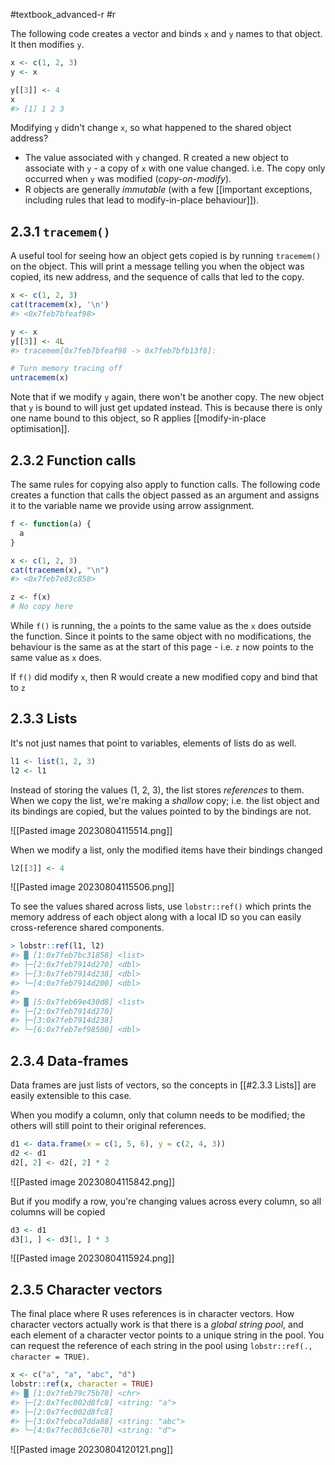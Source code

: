 #textbook_advanced-r #r 

The following code creates a vector and binds `x` and `y` names to that object. It then modifies `y`.

```r
x <- c(1, 2, 3)
y <- x

y[[3]] <- 4
x
#> [1] 1 2 3
```

Modifying `y` didn't change `x`, so what happened to the shared object address?

- The value associated with `y` changed. R created a new object to associate with `y` - a copy of `x` with one value changed. i.e. The copy only occurred when `y` was modified (*copy-on-modify*).
- R objects are generally *immutable* (with a few [[important exceptions, including rules that lead to modify-in-place behaviour]]).

## 2.3.1 `tracemem()`

A useful tool for seeing how an object gets copied is by running `tracemem()` on the object. This will print a message telling you when the object was copied, its new address, and the sequence of calls that led to the copy.

```r
x <- c(1, 2, 3)
cat(tracemem(x), '\n') 
#> <0x7feb7bfeaf98> 

y <- x
y[[3]] <- 4L
#> tracemem[0x7feb7bfeaf98 -> 0x7feb7bfb13f8]: 

# Turn memory tracing off
untracemem(x)
```

Note that if we modify `y` again, there won't be another copy. The new object that `y` is bound to will just get updated instead. This is because there is only one name bound to this object, so R applies [[modify-in-place optimisation]].

## 2.3.2 Function calls

The same rules for copying also apply to function calls. The following code creates a function that calls the object passed as an argument and assigns it to the variable name we provide using arrow assignment.

```r
f <- function(a) {
  a
}

x <- c(1, 2, 3)
cat(tracemem(x), "\n")
#> <0x7feb7e83c858> 

z <- f(x)
# No copy here
```

While `f()` is running, the `a` points to the same value as the `x` does outside the function. Since it points to the same object with no modifications, the behaviour is the same as at the start of this page - i.e. `z` now points to the same value as `x` does.

If `f()` did modify `x`, then R would create a new modified copy and bind that to `z`

## 2.3.3 Lists

It's not just names that point to variables, elements of lists do as well.

```r
l1 <- list(1, 2, 3)
l2 <- l1
```

Instead of storing the values (1, 2, 3), the list stores *references* to them. When we copy the list, we're making a *shallow* copy; i.e. the list object and its bindings are copied, but the values pointed to by the bindings are not. 

![[Pasted image 20230804115514.png]]

When we modify a list, only the modified items have their bindings changed

```r
l2[[3]] <- 4
```

![[Pasted image 20230804115506.png]]

To see the values shared across lists, use `lobstr::ref()` which prints the memory address of each object along with a local ID so you can easily cross-reference shared components.

```r
> lobstr::ref(l1, l2)
#> █ [1:0x7feb7bc31858] <list> 
#> ├─[2:0x7feb7914d270] <dbl> 
#> ├─[3:0x7feb7914d238] <dbl> 
#> └─[4:0x7feb7914d200] <dbl> 
#>  
#> █ [5:0x7feb69e430d8] <list> 
#> ├─[2:0x7feb7914d270] 
#> ├─[3:0x7feb7914d238] 
#> └─[6:0x7feb7ef98500] <dbl> 
```

## 2.3.4 Data-frames

Data frames are just lists of vectors, so the concepts in [[#2.3.3 Lists]] are easily extensible to this case.

When you modify a column, only that column needs to be modified; the others will still point to their original references.

```r
d1 <- data.frame(x = c(1, 5, 6), y = c(2, 4, 3))
d2 <- d1
d2[, 2] <- d2[, 2] * 2
```

![[Pasted image 20230804115842.png]]

But if you modify a row, you're changing values across every column, so all columns will be copied

```r
d3 <- d1
d3[1, ] <- d3[1, ] * 3
```

![[Pasted image 20230804115924.png]]

## 2.3.5 Character vectors

The final place where R uses references is in character vectors. How character vectors actually work is that there is a *global string pool*, and each element of a character vector points to a unique string in the pool. You can request the reference of each string in the pool using `lobstr::ref(., character = TRUE)`.

```r
x <- c("a", "a", "abc", "d")
lobstr::ref(x, character = TRUE)
#> █ [1:0x7feb79c75b78] <chr> 
#> ├─[2:0x7fec002d8fc8] <string: "a"> 
#> ├─[2:0x7fec002d8fc8] 
#> ├─[3:0x7febca7dda88] <string: "abc"> 
#> └─[4:0x7fec003c6e70] <string: "d"> 
```

![[Pasted image 20230804120121.png]]